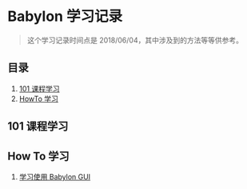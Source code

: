 # Babylon 学习记录

> 这个学习记录时间点是 2018/06/04，其中涉及到的方法等等供参考。

## 目录

1. [101 课程学习](#101-课程学习)
2. [HowTo 学习](#howto-学习)

## 101 课程学习

## How To 学习

1. [学习使用 Babylon GUI](./how_to/babylon_gui.md)